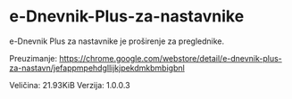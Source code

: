 # e-Dnevnik-Plus-za-nastavnike
e-Dnevnik Plus za nastavnike je proširenje za preglednike.

Preuzimanje: https://chrome.google.com/webstore/detail/e-dnevnik-plus-za-nastavn/jefappmpehdgllijkjpekdmkbmbigbnl

Veličina: 21.93KiB
Verzija: 1.0.0.3
